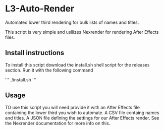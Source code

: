 # L3-Auto-Render
Automated lower third rendering for bulk lists of names and titles.   

This script is very simple and usliizes Nexrender for rendering After Effects files.

## Install instructions
To install this script download the install.sh shell script for the releases section.   Run it with the following command

''' 
./install.sh 
'''

## Usage
TO use this script you will need provide it with an After Effects file containing the lower third you wish to automate.
A CSV file containg names and titles.
A JSON file defining the settings for our After Effects render.  See the Nexrender documentation for more info on this.
